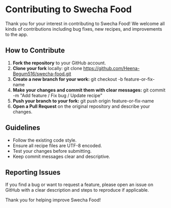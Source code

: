 # Contributing to Swecha Food

Thank you for your interest in contributing to Swecha Food! We welcome all kinds of contributions including bug fixes, new recipes, and improvements to the app.

## How to Contribute

1. **Fork the repository** to your GitHub account.
2. **Clone your fork** locally:
    git clone https://github.com/Heena-Begum516/swecha-food.git
3. **Create a new branch for your work:**
    git checkout -b feature-or-fix-name
5. **Make your changes and commit them with clear messages:**
    git commit -m "Add feature / Fix bug / Update recipe"
6. **Push your branch to your fork:**
    git push origin feature-or-fix-name
7. **Open a Pull Request** on the original repository and describe your changes.

## Guidelines

- Follow the existing code style.
- Ensure all recipe files are UTF-8 encoded.
- Test your changes before submitting.
- Keep commit messages clear and descriptive.

## Reporting Issues
If you find a bug or want to request a feature, please open an issue on GitHub with a clear description and steps to reproduce if applicable.

Thank you for helping improve Swecha Food!
